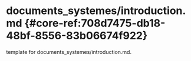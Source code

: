 # documents_systemes/introduction.md  {#core-ref:708d7475-db18-48bf-8556-83b06674f922}
 
<span class="fixme template"> template for documents_systemes/introduction.md.</span>
